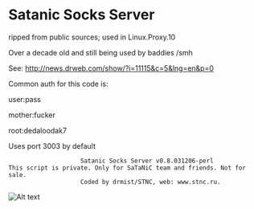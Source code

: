 # Satanic Socks Server
ripped from public sources; used in Linux.Proxy.10

Over a decade old and still being used by baddies /smh

See: http://news.drweb.com/show/?i=11115&c=5&lng=en&p=0

Common auth for this code is:

  user:pass
  
  mother:fucker
  
  root:dedaloodak7
  
  
 Uses port 3003 by default
 
                        Satanic Socks Server v0.8.031206-perl 
    This script is private. Only for SaTaNiC team and friends. Not for sale. 
                        Coded by drmist/STNC, web: www.stnc.ru.

![Alt text](https://st.drweb.com/static/new-www/news/2017/january/linux_proxy_10.png "dr web")
